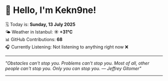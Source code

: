 # 👋 Hello, I'm Kekn9ne!

🗓️ Today is: **Sunday, 13 July 2025**  
🌤️ Weather in Istanbul: **☀️   +31°C**  
📊 GitHub Contributions: **68**  
🎧 Currently Listening: Not listening to anything right now ❌

---

_"Obstacles can't stop you. Problems can't stop you. Most of all, other people can't stop you. Only you can stop you. — *Jeffrey Gitomer*"_

---
